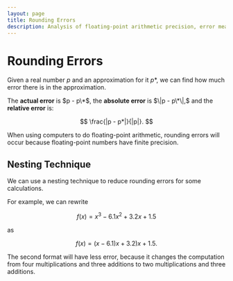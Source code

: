 ```yaml
---
layout: page
title: Rounding Errors
description: Analysis of floating-point arithmetic precision, error measurement techniques, and computational strategies like nesting to minimize numerical errors.
---
```


# Rounding Errors

Given a real number $p$ and an approximation for it $p*$, we can find how much error there is in the approximation.

The **actual error** is $p - p\*$, the **absolute error** is $\|p - p\*\|,$ and the **relative error** is:

$$ \frac{|p - p*|}{|p|}. $$

When using computers to do floating-point arithmetic, rounding errors will occur because floating-point numbers have finite precision.

## Nesting Technique

We can use a nesting technique to reduce rounding errors for some calculations.

For example, we can rewrite

$$ f(x) = x^3 - 6.1x^2 + 3.2x + 1.5 $$

as

$$ f(x) = (x - 6.1)x + 3.2)x + 1.5. $$ 

The second format will have less error, because it changes the computation from four multiplications and three additions to two multiplications and three additions.